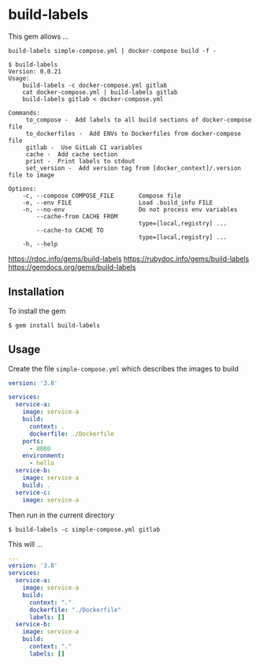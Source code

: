# build-labels

This gem allows ...  

```
build-labels simple-compose.yml | docker-compose build -f -

$ build-labels
Version: 0.0.21
Usage:
	build-labels -c docker-compose.yml gitlab
	cat docker-compose.yml | build-labels gitlab
	build-labels gitlab < docker-compose.yml

Commands:
     to_compose -  Add labels to all build sections of docker-compose file
     to_dockerfiles -  Add ENVs to Dockerfiles from docker-compose file
     gitlab -  Use GitLab CI variables
     cache -  Add cache section
     print -  Print labels to stdout
     set_version -  Add version tag from [docker_context]/.version file to image

Options:
    -c, --compose COMPOSE_FILE       Compose file
    -e, --env FILE                   Load .build_info FILE
    -n, --no-env                     Do not process env variables
        --cache-from CACHE FROM
                                     type=[local,registry] ... 
        --cache-to CACHE TO
                                     type=[local,registry] ...
    -h, --help

```

https://rdoc.info/gems/build-labels
https://rubydoc.info/gems/build-labels
https://gemdocs.org/gems/build-labels

## Installation
To install the gem

    $ gem install build-labels

## Usage
Create the file `simple-compose.yml` which describes the images to build
```yaml
version: '3.8'

services:
  service-a:
    image: service-a
    build:
      context: .
      dockerfile: ./Dockerfile
    ports:
      - 8080
    environment:
      - hello
  service-b:
    image: service-a
    build: .
  service-c:
    image: service-a


```
Then run in the current directory

    $ build-labels -c simple-compose.yml gitlab

This will ...

```yaml
---
version: '3.8'
services:
  service-a:
    image: service-a
    build:
      context: "."
      dockerfile: "./Dockerfile"
      labels: []
  service-b:
    image: service-a
    build:
      context: "."
      labels: []

```
